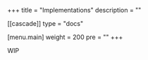 +++
title = "Implementations"
description = ""

[[cascade]]
type = "docs"

[menu.main]
weight = 200
pre = "<i class='fa-solid fa-book'></i>"
+++

WIP
